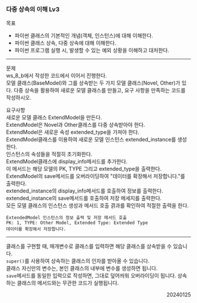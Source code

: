 ### 다중 상속의 이해 Lv3
목표  
- 파이썬 클래스의 기본적인 개념(객체, 인스턴스)에 대해 이해한다.
- 파이썬 클래스 상속, 다중 상속에 대해 이해한다.
- 파이썬 프로그램 실행 시, 발생할 수 있는 예외 상황을 이해하고 대처한다.
---
문제  
ws_8_b에서 작성한 코드에서 이어서 진행한다.  
모델 클래스(BaseModel)와 그를 상속받는 두 가지 모델 클래스(Novel, Other)가 있다. 다중 상속을 활용하여 새로운 모델 클래스를 만들고, 요구 사항을 만족하는 코드를 작성하시오.   

요구사항  
새로운 모델 클래스 ExtendModel을 만든다.  
ExtendModel은 Novel과 Other클래스를 다중 상속받아야 한다.  
ExtendModel은 새로운 속성 extended_type을 가져야 한다.  
ExtendModel클래스를 이용하여 새로운 모델 인스턴스 extended_instance를 생성한다.  
인스턴스의 속성들을 적절히 초기화한다.  
ExtendModel클래스에 display_info메서드를 추가한다.  
이 메서드는 해당 모델의 PK, TYPE 그리고 extended_type을 출력한다.  
ExtendModel의 save메서드를 오버라이딩하여 "데이터를 확장해서 저장합니다."를 출력한다.  
extended_instance의 display_info메서드를 호출하여 정보를 출력한다.  
extended_instance의 save메서드를 호출하여 저장 메세지를 출력한다.  
모든 모델 클래스의 인스턴스 생성과 메서드 호출 겱과를 확인하여 적절한 출력을 한다.
```
ExtendedModel 인스턴스의 정보 출력 및 저장 메서드 호출
PK: 1, TYPE: Other Model, Extended Type: Extended Type
데이터를 확장해서 저장합니다.
```
---
클래스를 구현할 때, 매개변수로 클래스를 입력하면 해당 클래스를 상속받을 수 있습니다.  
`super()`를 사용하여 상속하는 클래스의 인자를 받아올 수 있습니다.  
클래스 자신만의 변수는, 본인 클래스의 내부에 변수를 생성하면 됩니다.  
`save`메서드를 동일한 입력으로 작성하면, 그대로 덮어씌워 오버라이딩이 됩니다. 상속하는 클래스의 메서드와는 무관한 코드가 실행됩니다.
<div style="text-align: right">20240125</div>